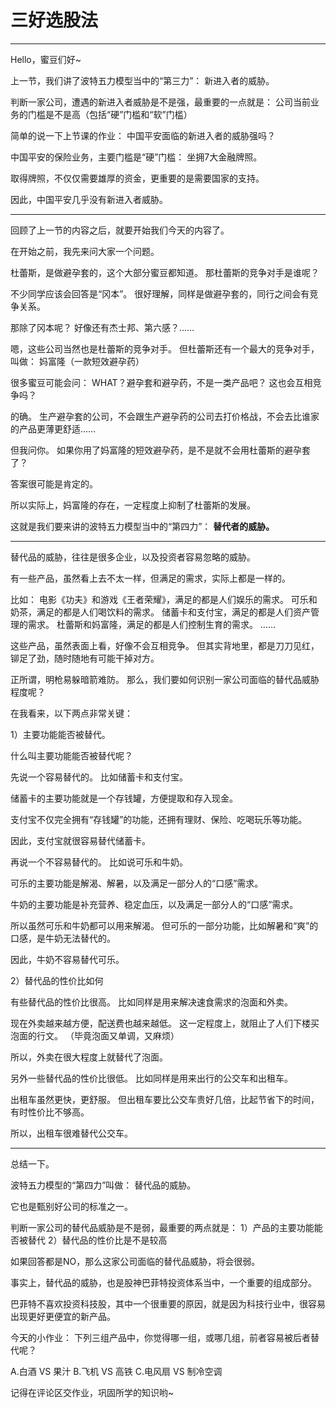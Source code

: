 # 三好选股法

---

Hello，蜜豆们好~

上一节，我们讲了波特五力模型当中的“第三力”：
新进入者的威胁。

判断一家公司，遭遇的新进入者威胁是不是强，最重要的一点就是：
公司当前业务的门槛是不是高（包括“硬”门槛和“软”门槛）

简单的说一下上节课的作业：
中国平安面临的新进入者的威胁强吗？

中国平安的保险业务，主要门槛是“硬”门槛：
坐拥7大金融牌照。

取得牌照，不仅仅需要雄厚的资金，更重要的是需要国家的支持。

因此，中国平安几乎没有新进入者威胁。


---


回顾了上一节的内容之后，就要开始我们今天的内容了。

在开始之前，我先来问大家一个问题。

杜蕾斯，是做避孕套的，这个大部分蜜豆都知道。
那杜蕾斯的竞争对手是谁呢？

不少同学应该会回答是“冈本”。
很好理解，同样是做避孕套的，同行之间会有竞争关系。

那除了冈本呢？
好像还有杰士邦、第六感？……

嗯，这些公司当然也是杜蕾斯的竞争对手。
但杜蕾斯还有一个最大的竞争对手，叫做：
妈富隆（一款短效避孕药）

很多蜜豆可能会问：
WHAT？避孕套和避孕药，不是一类产品吧？
这也会互相竞争吗？

的确。
生产避孕套的公司，不会跟生产避孕药的公司去打价格战，不会去比谁家的产品更薄更舒适……

但我问你。
如果你用了妈富隆的短效避孕药，是不是就不会用杜蕾斯的避孕套了？

答案很可能是肯定的。


所以实际上，妈富隆的存在，一定程度上抑制了杜蕾斯的发展。

这就是我们要来讲的波特五力模型当中的“第四力”：
**替代者的威胁。**


---

替代品的威胁，往往是很多企业，以及投资者容易忽略的威胁。

有一些产品，虽然看上去不太一样，但满足的需求，实际上都是一样的。

比如：
电影《功夫》和游戏《王者荣耀》，满足的都是人们娱乐的需求。
可乐和奶茶，满足的都是人们喝饮料的需求。
储蓄卡和支付宝，满足的都是人们资产管理的需求。
杜蕾斯和妈富隆，满足的都是人们控制生育的需求。
……

这些产品，虽然表面上看，好像不会互相竞争。
但其实背地里，都是刀刀见红，铆足了劲，随时随地有可能干掉对方。

正所谓，明枪易躲暗箭难防。
那么，我们要如何识别一家公司面临的替代品威胁程度呢？

在我看来，以下两点非常关键：

1）主要功能能否被替代。

什么叫主要功能能否被替代呢？

先说一个容易替代的。
比如储蓄卡和支付宝。

储蓄卡的主要功能就是一个存钱罐，方便提取和存入现金。

支付宝不仅完全拥有“存钱罐”的功能，还拥有理财、保险、吃喝玩乐等功能。

因此，支付宝就很容易替代储蓄卡。


再说一个不容易替代的。
比如说可乐和牛奶。

可乐的主要功能是解渴、解暑，以及满足一部分人的“口感”需求。

牛奶的主要功能是补充营养、稳定血压，以及满足一部分人的“口感”需求。

所以虽然可乐和牛奶都可以用来解渴。
但可乐的一部分功能，比如解暑和“爽”的口感，是牛奶无法替代的。

因此，牛奶不容易替代可乐。


2）替代品的性价比如何

有些替代品的性价比很高。
比如同样是用来解决速食需求的泡面和外卖。

现在外卖越来越方便，配送费也越来越低。
这一定程度上，就阻止了人们下楼买泡面的行文。
（毕竟泡面又单调，又麻烦）

所以，外卖在很大程度上就替代了泡面。


另外一些替代品的性价比很低。
比如同样是用来出行的公交车和出租车。

出租车虽然更快，更舒服。
但出租车要比公交车贵好几倍，比起节省下的时间，有时性价比不够高。

所以，出租车很难替代公交车。

---

总结一下。

波特五力模型的“第四力”叫做：
替代品的威胁。

它也是甄别好公司的标准之一。

判断一家公司的替代品威胁是不是弱，最重要的两点就是：
1）产品的主要功能能否被替代
2）替代品的性价比是不是较高

如果回答都是NO，那么这家公司面临的替代品威胁，将会很弱。

事实上，替代品的威胁，也是股神巴菲特投资体系当中，一个重要的组成部分。

巴菲特不喜欢投资科技股，其中一个很重要的原因，就是因为科技行业中，很容易出现更好更便宜的新产品。

今天的小作业：
下列三组产品中，你觉得哪一组，或哪几组，前者容易被后者替代呢？

A.白酒 VS 果汁
B.飞机 VS 高铁
C.电风扇 VS 制冷空调

记得在评论区交作业，巩固所学的知识哟~

